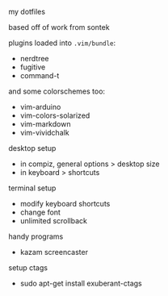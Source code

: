 my dotfiles

based off of work from sontek

plugins loaded into `.vim/bundle`:

* nerdtree
* fugitive
* command-t

and some colorschemes too:

* vim-arduino
* vim-colors-solarized
* vim-markdown
* vim-vividchalk

desktop setup
* in compiz, general options > desktop size
* in keyboard > shortcuts

terminal setup
* modify keyboard shortcuts
* change font
* unlimited scrollback

handy programs
* kazam screencaster

setup ctags
* sudo apt-get install exuberant-ctags
